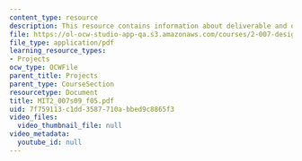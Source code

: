 ```yaml
---
content_type: resource
description: This resource contains information about deliverable and other activities.
file: https://ol-ocw-studio-app-qa.s3.amazonaws.com/courses/2-007-design-and-manufacturing-i-spring-2009/7f759113c1dd3587710abbed9c8865f3_MIT2_007s09_f05.pdf
file_type: application/pdf
learning_resource_types:
- Projects
ocw_type: OCWFile
parent_title: Projects
parent_type: CourseSection
resourcetype: Document
title: MIT2_007s09_f05.pdf
uid: 7f759113-c1dd-3587-710a-bbed9c8865f3
video_files:
  video_thumbnail_file: null
video_metadata:
  youtube_id: null
---
```

